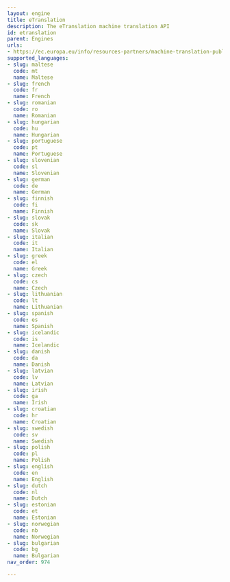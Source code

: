```yaml
---
layout: engine
title: eTranslation
description: The eTranslation machine translation API
id: etranslation
parent: Engines
urls:
- https://ec.europa.eu/info/resources-partners/machine-translation-public-administrations-etranslation_en#translateonline
supported_languages:
- slug: maltese
  code: mt
  name: Maltese
- slug: french
  code: fr
  name: French
- slug: romanian
  code: ro
  name: Romanian
- slug: hungarian
  code: hu
  name: Hungarian
- slug: portuguese
  code: pt
  name: Portuguese
- slug: slovenian
  code: sl
  name: Slovenian
- slug: german
  code: de
  name: German
- slug: finnish
  code: fi
  name: Finnish
- slug: slovak
  code: sk
  name: Slovak
- slug: italian
  code: it
  name: Italian
- slug: greek
  code: el
  name: Greek
- slug: czech
  code: cs
  name: Czech
- slug: lithuanian
  code: lt
  name: Lithuanian
- slug: spanish
  code: es
  name: Spanish
- slug: icelandic
  code: is
  name: Icelandic
- slug: danish
  code: da
  name: Danish
- slug: latvian
  code: lv
  name: Latvian
- slug: irish
  code: ga
  name: Irish
- slug: croatian
  code: hr
  name: Croatian
- slug: swedish
  code: sv
  name: Swedish
- slug: polish
  code: pl
  name: Polish
- slug: english
  code: en
  name: English
- slug: dutch
  code: nl
  name: Dutch
- slug: estonian
  code: et
  name: Estonian
- slug: norwegian
  code: nb
  name: Norwegian
- slug: bulgarian
  code: bg
  name: Bulgarian
nav_order: 974

---
```



